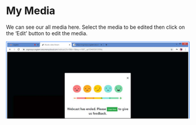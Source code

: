 # My Media

We can see our all media here. Select the media to be edited then click on the ‘Edit’ button to edit the media.

![](../.gitbook/assets/image%20%28225%29.png)


